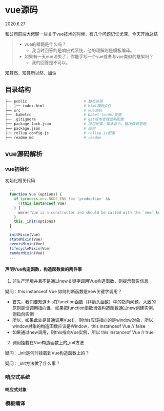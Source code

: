 # vue源码

2020.6.27

和公司前端大佬聊一些关于vue技术的时候，有几个问题记忆尤深，今天开始总结

> - vue的精髓是什么吗？
>    - 我当时回答的是响应式系统，他的理解则是模板编译。
> - 如果有一天vue消失了，你能手写一个vue或者与vue类似的框架吗？
>    - 我的回答是不可以。

知其然，知其所以然，加油

## 目录结构

```sh
├── public                          # 静态资源
│   │── index.html                  # html模板文件
├── src                             # vue源码
├── .babelrc                        # babel-loader配置
├── .gitignore                      # git版本管理忽略配置
├── package-lock.json               # 项目配置、脚本命令、模块依赖管理
├── package.json                    # 应用
├── rollup.config.js                # rollup.js配置
├── readme.md                       # readme
```

## vue源码解析

### vue初始化

初始化相关代码

```js
  ...
  function Vue (options) {
    if (process.env.NODE_ENV !== 'production' &&
      !(this instanceof Vue)
    ) {
      warn('Vue is a constructor and should be called with the `new` keyword')
    }
    this._init(options)
  }

  initMixin(Vue)
  stateMixin(Vue)
  eventsMixin(Vue)
  lifecycleMixin(Vue)
  renderMixin(Vue)
  ...
```

#### 声明Vue构造函数，构造函数做的两件事

1. 非生产环境并且不是通过new关键字调用Vue构造函数，则提示警告信息

疑问：this instanceof Vue 如何判断函数是new关键字调用？

  - 首先，我们要知道this在function函数（非箭头函数）中的指向问题，大致的原则是谁调用指向谁，如果把function函数当做构造函数通过new创建实例，则指向实例
  - 所以，如果此处是普通调用Vue()，则this应该指向的是window对象，所以window对象的构造函数应该是Window，this instanceof Vue // false
  - 如果通过new调用，则this指向Vue实例，所以 this instanceof Vue // true

2. 调用挂载在Vue构造函数上的_init方法

疑问：_init是何时挂载到Vue构造函数上的？

疑问：_init方法做了什么事？

### 响应式系统

#### 响应式对象

### 模板编译